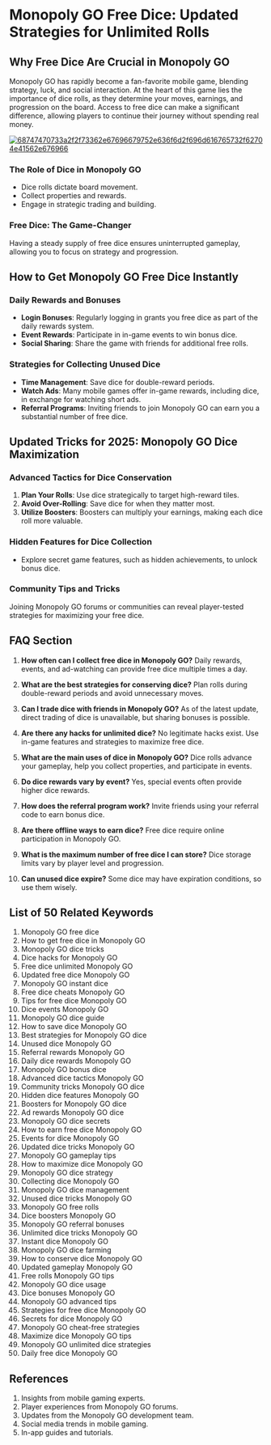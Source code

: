 # Monopoly GO Free Dice: Updated Strategies for Unlimited Rolls

## Why Free Dice Are Crucial in Monopoly GO

Monopoly GO has rapidly become a fan-favorite mobile game, blending strategy, luck, and social interaction. At the heart of this game lies the importance of dice rolls, as they determine your moves, earnings, and progression on the board. Access to free dice can make a significant difference, allowing players to continue their journey without spending real money.

[![68747470733a2f2f73362e67696679752e636f6d2f696d616765732f62704e41562e676966](https://github.com/user-attachments/assets/10f8acf3-576e-4569-959c-f556dabdf37f)](https://therewardgate.com/free-monopoly-dice/)


### The Role of Dice in Monopoly GO

* Dice rolls dictate board movement.
* Collect properties and rewards.
* Engage in strategic trading and building.

### Free Dice: The Game-Changer

Having a steady supply of free dice ensures uninterrupted gameplay, allowing you to focus on strategy and progression.

## How to Get Monopoly GO Free Dice Instantly

### Daily Rewards and Bonuses

* **Login Bonuses**: Regularly logging in grants you free dice as part of the daily rewards system.
* **Event Rewards**: Participate in in-game events to win bonus dice.
* **Social Sharing**: Share the game with friends for additional free rolls.

### Strategies for Collecting Unused Dice

* **Time Management**: Save dice for double-reward periods.
* **Watch Ads**: Many mobile games offer in-game rewards, including dice, in exchange for watching short ads.
* **Referral Programs**: Inviting friends to join Monopoly GO can earn you a substantial number of free dice.

## Updated Tricks for 2025: Monopoly GO Dice Maximization

### Advanced Tactics for Dice Conservation

1. **Plan Your Rolls**: Use dice strategically to target high-reward tiles.
2. **Avoid Over-Rolling**: Save dice for when they matter most.
3. **Utilize Boosters**: Boosters can multiply your earnings, making each dice roll more valuable.

### Hidden Features for Dice Collection

* Explore secret game features, such as hidden achievements, to unlock bonus dice.

### Community Tips and Tricks

Joining Monopoly GO forums or communities can reveal player-tested strategies for maximizing your free dice.

## FAQ Section

1. **How often can I collect free dice in Monopoly GO?**
   Daily rewards, events, and ad-watching can provide free dice multiple times a day.

2. **What are the best strategies for conserving dice?**
   Plan rolls during double-reward periods and avoid unnecessary moves.

3. **Can I trade dice with friends in Monopoly GO?**
   As of the latest update, direct trading of dice is unavailable, but sharing bonuses is possible.

4. **Are there any hacks for unlimited dice?**
   No legitimate hacks exist. Use in-game features and strategies to maximize free dice.

5. **What are the main uses of dice in Monopoly GO?**
   Dice rolls advance your gameplay, help you collect properties, and participate in events.

6. **Do dice rewards vary by event?**
   Yes, special events often provide higher dice rewards.

7. **How does the referral program work?**
   Invite friends using your referral code to earn bonus dice.

8. **Are there offline ways to earn dice?**
   Free dice require online participation in Monopoly GO.

9. **What is the maximum number of free dice I can store?**
   Dice storage limits vary by player level and progression.

10. **Can unused dice expire?**
    Some dice may have expiration conditions, so use them wisely.

## List of 50 Related Keywords

1. Monopoly GO free dice
2. How to get free dice in Monopoly GO
3. Monopoly GO dice tricks
4. Dice hacks for Monopoly GO
5. Free dice unlimited Monopoly GO
6. Updated free dice Monopoly GO
7. Monopoly GO instant dice
8. Free dice cheats Monopoly GO
9. Tips for free dice Monopoly GO
10. Dice events Monopoly GO
11. Monopoly GO dice guide
12. How to save dice Monopoly GO
13. Best strategies for Monopoly GO dice
14. Unused dice Monopoly GO
15. Referral rewards Monopoly GO
16. Daily dice rewards Monopoly GO
17. Monopoly GO bonus dice
18. Advanced dice tactics Monopoly GO
19. Community tricks Monopoly GO dice
20. Hidden dice features Monopoly GO
21. Boosters for Monopoly GO dice
22. Ad rewards Monopoly GO dice
23. Monopoly GO dice secrets
24. How to earn free dice Monopoly GO
25. Events for dice Monopoly GO
26. Updated dice tricks Monopoly GO
27. Monopoly GO gameplay tips
28. How to maximize dice Monopoly GO
29. Monopoly GO dice strategy
30. Collecting dice Monopoly GO
31. Monopoly GO dice management
32. Unused dice tricks Monopoly GO
33. Monopoly GO free rolls
34. Dice boosters Monopoly GO
35. Monopoly GO referral bonuses
36. Unlimited dice tricks Monopoly GO
37. Instant dice Monopoly GO
38. Monopoly GO dice farming
39. How to conserve dice Monopoly GO
40. Updated gameplay Monopoly GO
41. Free rolls Monopoly GO tips
42. Monopoly GO dice usage
43. Dice bonuses Monopoly GO
44. Monopoly GO advanced tips
45. Strategies for free dice Monopoly GO
46. Secrets for dice Monopoly GO
47. Monopoly GO cheat-free strategies
48. Maximize dice Monopoly GO tips
49. Monopoly GO unlimited dice strategies
50. Daily free dice Monopoly GO

## References

1. Insights from mobile gaming experts.
2. Player experiences from Monopoly GO forums.
3. Updates from the Monopoly GO development team.
4. Social media trends in mobile gaming.
5. In-app guides and tutorials.
